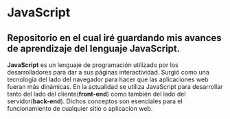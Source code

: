 <h1>JavaScript</h1> 

<h2>Repositorio en el cual iré guardando mis avances de aprendizaje del lenguaje JavaScript. </h2>

<p><strong>JavaScript</strong> es un lenguaje de programación utilizado por los desarrolladores para dar a sus páginas interactividad. Surgió como una tecnología del lado del navegador para hacer que las aplicaciones web fueran más dinámicas. En la actualidad se utiliza JavaScript para desarrollar tanto del lado del cliente(<strong>front-end</strong>) como también del lado del servidor(<strong>back-end</strong>). Dichos conceptos son esenciales para el funcionamiento de cualquier sitio o aplicacíon web.</p>
